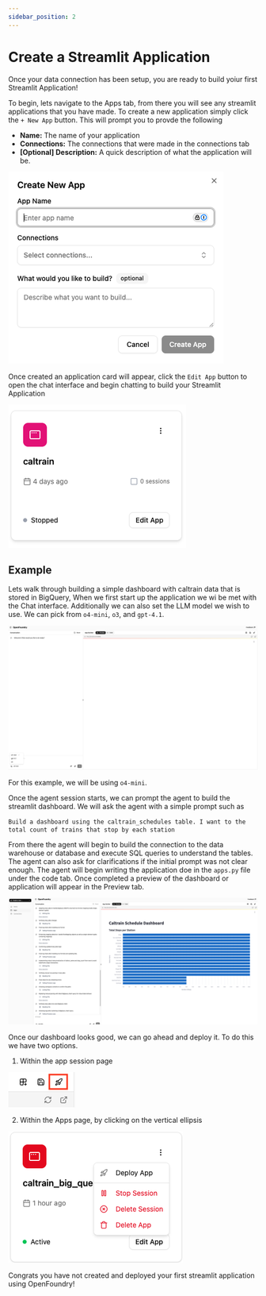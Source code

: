 ```yaml
---
sidebar_position: 2
---
```


# Create a Streamlit Application

Once your data connection has been setup, you are ready to build yoiur first Streamlit Application!

To begin, lets navigate to the Apps tab, from there you will see any streamlit applications that you have made. To create a new application
simply click the `+ New App` button. This will prompt you to provde the following

- **Name:** The name of your application
- **Connections:** The connections that were made in the connections tab
- **[Optional] Description:** A quick description of what the application will be.

![new_application](/img/new-application.png)

Once created an application card will appear, click the `Edit App` button to open the chat interface and begin chatting to build your Streamlit Application

![application-card](/img/application-card.png)


## Example
Lets walk through building a simple dashboard with caltrain data that is stored in BigQuery, When we first start up the application we wi be met with the Chat interface. Additionally we can also set the LLM model we wish to use.
We can pick from `o4-mini`, `o3`, and `gpt-4.1`.

![app-start](/img/app-start.png)

For this example, we will be using `o4-mini`.

Once the agent session starts, we can prompt the agent to build the streamlit dashboard. We will ask the agent with a simple prompt such as
```
Build a dashboard using the caltrain_schedules table. I want to the total count of trains that stop by each station
```

From there the agent will begin to build the connection to the data warehouse or database and execute SQL queries to understand the tables.
The agent can also ask for clarifications if the initial prompt was not clear enough. The agent will begin writing the application doe in the `apps.py` file under the code tab.
Once completed a preview of the dashboard or application will appear in the Preview tab.

![caltrain-app-preview](/img/app-preview-caltrain.png)


Once our dashboard looks good, we can go ahead and deploy it. To do this we have two options.

1. Within the app session page

![deployment_option1](/img/deployment1.png)

2. Within the Apps page, by clicking on the vertical ellipsis

![deployment_option2](/img/deployment2.png)


Congrats you have not created and deployed your first streamlit application using OpenFoundry!
